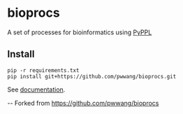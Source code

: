 # bioprocs
A set of processes for bioinformatics using [PyPPL](https://github.com/pwwang/pyppl)

## Install
```shell
pip -r requirements.txt
pip install git+https://github.com/pwwang/bioprocs.git
```

See [documentation](https://pwwang.github.io/bioprocs).

-- Forked from https://github.com/pwwang/bioprocs
